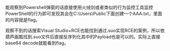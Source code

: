 能观察到Powershell弹窗的话直接使用火绒剑或者类似的行为监控工具监控PowerShell的行为即可发现其会在C:\Users\Public下面创建一个AAA.txt，里面的内容就是flag。

观察不到的话搜索Visual Studio+RCE也能找到通过.suo实现RCE的案例，所以依葫芦画瓢找到.suo文件后直接反序列化其中的Payload也是可以的。实际上直接base64 decode就能看到flag。